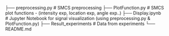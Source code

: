 

├── preprocessing.py    # SMCS preprocessing
├── PlotFunction.py     # SMCS plot functions - (intensity exp, location exp, angle exp..)
├── Display.ipynb       # Jupyter Notebook for signal visualization (using preprocessing.py & PlotFunction.py)
├── Result_experiments  # Data from experiments
└── README.md